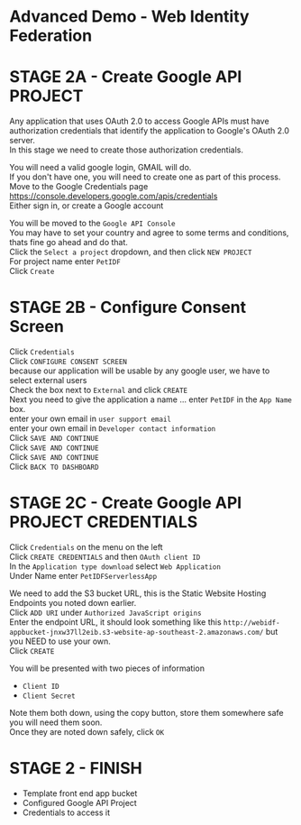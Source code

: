 # Advanced Demo - Web Identity Federation

# STAGE 2A - Create Google API PROJECT  

Any application that uses OAuth 2.0 to access Google APIs must have authorization credentials that identify the application to Google's OAuth 2.0 server.  
In this stage we need to create those authorization credentials.  

You will need a valid google login, GMAIL will do.  
If you don't have one, you will need to create one as part of this process.  
Move to the Google Credentials page https://console.developers.google.com/apis/credentials    
Either sign in, or create a Google account  

You will be moved to the `Google API Console`    
You may have to set your country and agree to some terms and conditions, thats fine go ahead and do that.    
Click the `Select a project` dropdown, and then click `NEW PROJECT`   
For project name enter `PetIDF`  
Click `Create`    

# STAGE 2B - Configure Consent Screen  

Click `Credentials`  
Click `CONFIGURE CONSENT SCREEN`    
because our application will be usable by any google user, we have to select external users  
Check the box next to `External` and click `CREATE`  
Next you need to give the application a name ... enter `PetIDF` in the `App Name` box.   
enter your own email in `user support email`  
enter your own email in `Developer contact information`  
Click `SAVE AND CONTINUE`   
Click `SAVE AND CONTINUE`  
Click `SAVE AND CONTINUE`  
Click `BACK TO DASHBOARD`    


# STAGE 2C - Create Google API PROJECT CREDENTIALS  

Click `Credentials` on the menu on the left   
Click `CREATE CREDENTIALS` and then `OAuth client ID`   
In the `Application type download` select `Web Application`   
Under Name enter `PetIDFServerlessApp`  

We need to add the S3 bucket URL, this is the Static Website Hosting Endpoints you noted down earlier.   
Click `ADD URI` under `Authorized JavaScript origins`   
Enter the endpoint URL, it should look something like this `http://webidf-appbucket-jnxw37ll2eib.s3-website-ap-southeast-2.amazonaws.com/` but you NEED to use your own.   
Click `CREATE`  

You will be presented with two pieces of information  

- `Client ID`  
- `Client Secret`  

Note them both down, using the copy button, store them somewhere safe you will need them soon.  
Once they are noted down safely, click `OK`   

# STAGE 2 - FINISH  

- Template front end app bucket
- Configured Google API Project
- Credentials to access it





